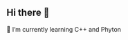 ## Hi there 👋

🌱 I’m currently learning C++ and Phyton







<!--
**Kwekweeek/Kwekweeek** is a ✨ _special_ ✨ repository because its `README.md` (this file) appears on your GitHub profile.

Here are some ideas to get you started:

- 🌱 I’m currently learning C++ and Phyton
- 📫 How to reach me: https://www.facebook.com/profile.php?id=100090681326111
- 😄 Pronouns: him
- ⚡ Fun fact: Did you know that when a short person waves at you, its called microwave
-->
